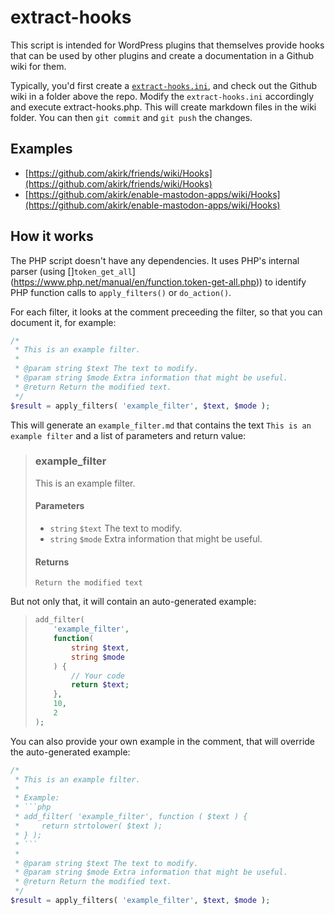 # extract-hooks

This script is intended for WordPress plugins that themselves provide hooks that can be used by other plugins and create a documentation in a Github wiki for them.

Typically, you'd first create a [`extract-hooks.ini`](https://github.com/akirk/extract-hooks/blob/main/extract-hooks.ini), and check out the Github wiki in a folder above the repo. Modify the `extract-hooks.ini` accordingly and execute extract-hooks.php. This will create markdown files in the wiki folder. You can then `git commit` and `git push` the changes.

## Examples
- [https://github.com/akirk/friends/wiki/Hooks](https://github.com/akirk/friends/wiki/Hooks)
- [https://github.com/akirk/enable-mastodon-apps/wiki/Hooks](https://github.com/akirk/enable-mastodon-apps/wiki/Hooks)

## How it works

The PHP script doesn't have any dependencies. It uses PHP's internal parser (using []`token_get_all`](https://www.php.net/manual/en/function.token-get-all.php)) to identify PHP function calls to `apply_filters()` or `do_action()`.

For each filter, it looks at the comment preceeding the filter, so that you can document it, for example:

```php
/*
 * This is an example filter.
 *
 * @param string $text The text to modify.
 * @param string $mode Extra information that might be useful.
 * @return Return the modified text.
 */
$result = apply_filters( 'example_filter', $text, $mode );
```

This will generate an `example_filter.md` that contains the text `This is an example filter` and a list of parameters and return value:

> ### example_filter
>
> This is an example filter.
>
> #### Parameters
> - `string` `$text` The text to modify.
> - `string` `$mode` Extra information that might be useful.
>
> #### Returns
> `Return the modified text`

But not only that, it will contain an auto-generated example:

> ```php
> add_filter(
>     'example_filter',
>     function(
>         string $text,
>         string $mode
>     ) {
>         // Your code
>         return $text;
>     },
>     10,
>     2
> );
> ```

You can also provide your own example in the comment, that will override the auto-generated example:

```php
/*
 * This is an example filter.
 *
 * Example:
 * ```php
 * add_filter( 'example_filter', function ( $text ) {
 *     return strtolower( $text );
 * } );
 * ```
 *
 * @param string $text The text to modify.
 * @param string $mode Extra information that might be useful.
 * @return Return the modified text.
 */
$result = apply_filters( 'example_filter', $text, $mode );
```

